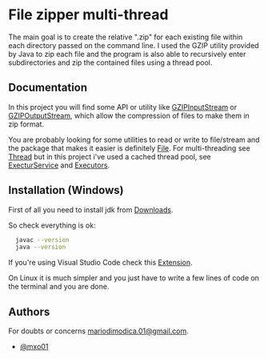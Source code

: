 # File zipper multi-thread

The main goal is to create the relative ".zip" for each existing 
file within each directory passed on the command line. I used the
GZIP utility provided by Java to zip each file and the program 
is also able to recursively enter subdirectories and zip the 
contained files using a thread pool.


## Documentation

In this project you will find some API or utility like [GZIPInputStream](https://docs.oracle.com/javase/7/docs/api/java/util/zip/GZIPInputStream.html)
or [GZIPOutputStream](https://docs.oracle.com/javase/7/docs/api/java/util/zip/GZIPOutputStream.html), which allow the compression of files to make them in zip format.

You are probably looking for some utilities to read or write to file/stream and the package that makes it easier is definitely
 [File](https://docs.oracle.com/javase/7/docs/api/java/io/File.html). For multi-threading see [Thread](https://docs.oracle.com/javase/7/docs/api/java/lang/Thread.html) but in this project i've used a cached thread pool, see [ExecturService](https://docs.oracle.com/javase/7/docs/api/java/util/concurrent/ExecutorService.html) and [Executors](https://docs.oracle.com/javase/7/docs/api/java/util/concurrent/Executors.html).


## Installation (Windows)

First of all you need to install jdk from [Downloads](https://www.oracle.com/java/technologies/downloads/).

So check everything is ok:
```bash
  javac --version
  java --version
```
If you're using Visual Studio Code check this [Extension](https://code.visualstudio.com/docs/java/extensions).

On Linux it is much simpler and you just have to write a few lines of code on the terminal and you are done.
    
## Authors

For doubts or concerns mariodimodica.01@gmail.com. 
- [@mxo01](https://github.com/Mxo01)

